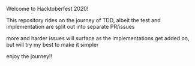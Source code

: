 Welcome to Hacktoberfest 2020!

This repository rides on the journey of TDD, albeit the test and implementation are split out into separate PR/issues

more and harder issues will surface as the implementations get added on, but will try my best to make it simpler

enjoy the journey!!